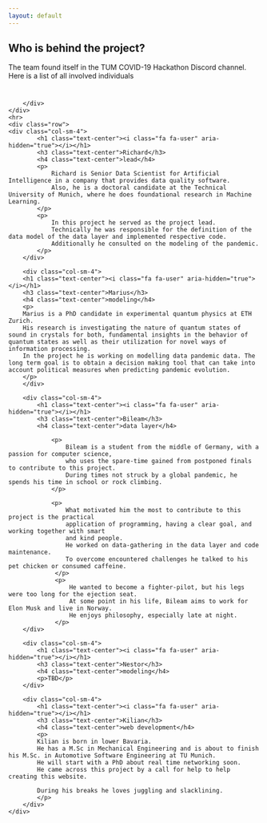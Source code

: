 ```yaml
---
layout: default
---
```


<div class="container">
    <div class="row">
        <div class="col-md-6">
            <h2 class="header-light regular-pad">Who is behind the project?</h2>
            <p class="lead">
                The team found itself in the TUM COVID-19 Hackathon Discord channel. Here is a list of all involved individuals
            </p>
        </div>
        <div class="col-md-6 text-center">
        <h1 class="text-center"><i class="fa fa-address-card" aria-hidden="true"></i></h1>
            
        </div>
    </div>
    <hr>
    <div class="row">
    <div class="col-sm-4">
            <h1 class="text-center"><i class="fa fa-user" aria-hidden="true"></i></h1>
            <h3 class="text-center">Richard</h3>
            <h4 class="text-center">lead</h4>
            <p>
                Richard is Senior Data Scientist for Artificial Intelligence in a company that provides data quality software. 
                Also, he is a doctoral candidate at the Technical University of Munich, where he does foundational research in Machine Learning. 
            </p>
            <p>
                In this project he served as the project lead. 
                Technically he was responsible for the definition of the data model of the data layer and implemented respective code. 
                Additionally he consulted on the modeling of the pandemic. 
            </p>
        </div>
        
        <div class="col-sm-4">
        <h1 class="text-center"><i class="fa fa-user" aria-hidden="true"></i></h1>
        <h3 class="text-center">Marius</h3>
        <h4 class="text-center">modeling</h4>
        <p>
        Marius is a PhD candidate in experimental quantum physics at ETH Zurich.
        His research is investigating the nature of quantum states of sound in crystals for both, fundamental insights in the behavior of quantum states as well as their utilization for novel ways of information processing.
        In the project he is working on modelling data pandemic data. The long term goal is to obtain a decision making tool that can take into account political measures when predicting pandemic evolution.
        </p>
        </div>
        
        <div class="col-sm-4">
            <h1 class="text-center"><i class="fa fa-user" aria-hidden="true"></i></h1>
            <h3 class="text-center">Bileam</h3>
            <h4 class="text-center">data layer</h4>
            
                <p>
                    Bileam is a student from the middle of Germany, with a passion for computer science,
                    who uses the spare-time gained from postponed finals to contribute to this project.
                    During times not struck by a global pandemic, he spends his time in school or rock climbing.
                </p>
    
                <p>
                    What motivated him the most to contribute to this project is the practical
                    application of programming, having a clear goal, and working together with smart
                    and kind people.
                    He worked on data-gathering in the data layer and code maintenance.
                    To overcome encountered challenges he talked to his pet chicken or consumed caffeine.
                 </p>
                 <p>
                     He wanted to become a fighter-pilot, but his legs were too long for the ejection seat.
                     At some point in his life, Bileam aims to work for Elon Musk and live in Norway.
                     He enjoys philosophy, especially late at night.
                 </p>
        </div>
        
        <div class="col-sm-4">
            <h1 class="text-center"><i class="fa fa-user" aria-hidden="true"></i></h1>
            <h3 class="text-center">Nestor</h3>
            <h4 class="text-center">modeling</h4>
            <p>TBD</p>
        </div>

        <div class="col-sm-4">
            <h1 class="text-center"><i class="fa fa-user" aria-hidden="true"></i></h1>
            <h3 class="text-center">Kilian</h3>
            <h4 class="text-center">web development</h4>
            <p>
            Kilian is born in lower Bavaria. 
            He has a M.Sc in Mechanical Engineering and is about to finish his M.Sc. in Automotive Software Engineering at TU Munich. 
            He will start with a PhD about real time networking soon. 
            He came across this project by a call for help to help creating this website. 

            During his breaks he loves juggling and slacklining.
            </p>
        </div>
    </div>
</div>
